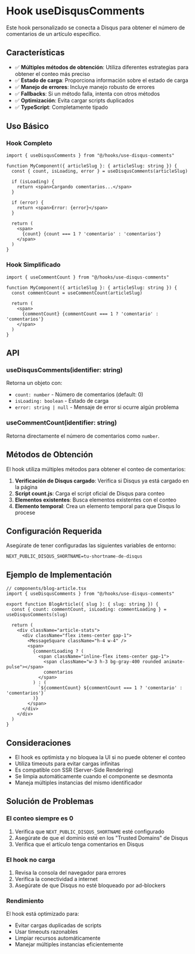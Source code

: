 # Hook useDisqusComments

Este hook personalizado se conecta a Disqus para obtener el número de comentarios de un artículo específico.

## Características

- ✅ **Múltiples métodos de obtención**: Utiliza diferentes estrategias para obtener el conteo más preciso
- ✅ **Estado de carga**: Proporciona información sobre el estado de carga
- ✅ **Manejo de errores**: Incluye manejo robusto de errores
- ✅ **Fallbacks**: Si un método falla, intenta con otros métodos
- ✅ **Optimización**: Evita cargar scripts duplicados
- ✅ **TypeScript**: Completamente tipado

## Uso Básico

### Hook Completo

```tsx
import { useDisqusComments } from "@/hooks/use-disqus-comments"

function MyComponent({ articleSlug }: { articleSlug: string }) {
  const { count, isLoading, error } = useDisqusComments(articleSlug)

  if (isLoading) {
    return <span>Cargando comentarios...</span>
  }

  if (error) {
    return <span>Error: {error}</span>
  }

  return (
    <span>
      {count} {count === 1 ? 'comentario' : 'comentarios'}
    </span>
  )
}
```

### Hook Simplificado

```tsx
import { useCommentCount } from "@/hooks/use-disqus-comments"

function MyComponent({ articleSlug }: { articleSlug: string }) {
  const commentCount = useCommentCount(articleSlug)

  return (
    <span>
      {commentCount} {commentCount === 1 ? 'comentario' : 'comentarios'}
    </span>
  )
}
```

## API

### useDisqusComments(identifier: string)

Retorna un objeto con:

- `count: number` - Número de comentarios (default: 0)
- `isLoading: boolean` - Estado de carga
- `error: string | null` - Mensaje de error si ocurre algún problema

### useCommentCount(identifier: string)

Retorna directamente el número de comentarios como `number`.

## Métodos de Obtención

El hook utiliza múltiples métodos para obtener el conteo de comentarios:

1. **Verificación de Disqus cargado**: Verifica si Disqus ya está cargado en la página
2. **Script count.js**: Carga el script oficial de Disqus para conteo
3. **Elementos existentes**: Busca elementos existentes con el conteo
4. **Elemento temporal**: Crea un elemento temporal para que Disqus lo procese

## Configuración Requerida

Asegúrate de tener configuradas las siguientes variables de entorno:

```env
NEXT_PUBLIC_DISQUS_SHORTNAME=tu-shortname-de-disqus
```

## Ejemplo de Implementación

```tsx
// components/blog-article.tsx
import { useDisqusComments } from "@/hooks/use-disqus-comments"

export function BlogArticle({ slug }: { slug: string }) {
  const { count: commentCount, isLoading: commentLoading } = useDisqusComments(slug)

  return (
    <div className="article-stats">
      <div className="flex items-center gap-1">
        <MessageSquare className="h-4 w-4" />
        <span>
          {commentLoading ? (
            <span className="inline-flex items-center gap-1">
              <span className="w-3 h-3 bg-gray-400 rounded animate-pulse"></span>
              comentarios
            </span>
          ) : (
            `${commentCount} ${commentCount === 1 ? 'comentario' : 'comentarios'}`
          )}
        </span>
      </div>
    </div>
  )
}
```

## Consideraciones

- El hook es optimista y no bloquea la UI si no puede obtener el conteo
- Utiliza timeouts para evitar cargas infinitas
- Es compatible con SSR (Server-Side Rendering)
- Se limpia automáticamente cuando el componente se desmonta
- Maneja múltiples instancias del mismo identificador

## Solución de Problemas

### El conteo siempre es 0

1. Verifica que `NEXT_PUBLIC_DISQUS_SHORTNAME` esté configurado
2. Asegúrate de que el dominio esté en los "Trusted Domains" de Disqus
3. Verifica que el artículo tenga comentarios en Disqus

### El hook no carga

1. Revisa la consola del navegador para errores
2. Verifica la conectividad a internet
3. Asegúrate de que Disqus no esté bloqueado por ad-blockers

### Rendimiento

El hook está optimizado para:
- Evitar cargas duplicadas de scripts
- Usar timeouts razonables
- Limpiar recursos automáticamente
- Manejar múltiples instancias eficientemente